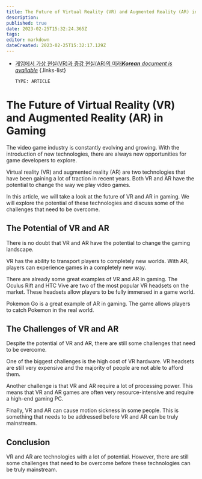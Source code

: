 ```yaml
---
title: The Future of Virtual Reality (VR) and Augmented Reality (AR) in Gaming
description: 
published: true
date: 2023-02-25T15:32:24.365Z
tags: 
editor: markdown
dateCreated: 2023-02-25T15:32:17.129Z
---
```


- [게임에서 가상 현실(VR)과 증강 현실(AR)의 미래***Korean** document is available*](/ko/Knowledge-base/Common/the-future-of-virtual-reality-vr-and-augmented-reality-ar-in-gaming)
{.links-list}

      
      TYPE: ARTICLE

# The Future of Virtual Reality (VR) and Augmented Reality (AR) in Gaming

The video game industry is constantly evolving and growing. With the introduction of new technologies, there are always new opportunities for game developers to explore.

Virtual reality (VR) and augmented reality (AR) are two technologies that have been gaining a lot of traction in recent years. Both VR and AR have the potential to change the way we play video games.

In this article, we will take a look at the future of VR and AR in gaming. We will explore the potential of these technologies and discuss some of the challenges that need to be overcome.

## The Potential of VR and AR

There is no doubt that VR and AR have the potential to change the gaming landscape.

VR has the ability to transport players to completely new worlds. With AR, players can experience games in a completely new way.

There are already some great examples of VR and AR in gaming. The Oculus Rift and HTC Vive are two of the most popular VR headsets on the market. These headsets allow players to be fully immersed in a game world.

 Pokemon Go is a great example of AR in gaming. The game allows players to catch Pokemon in the real world.

## The Challenges of VR and AR

Despite the potential of VR and AR, there are still some challenges that need to be overcome.

One of the biggest challenges is the high cost of VR hardware. VR headsets are still very expensive and the majority of people are not able to afford them.

Another challenge is that VR and AR require a lot of processing power. This means that VR and AR games are often very resource-intensive and require a high-end gaming PC.

Finally, VR and AR can cause motion sickness in some people. This is something that needs to be addressed before VR and AR can be truly mainstream.

## Conclusion

VR and AR are technologies with a lot of potential. However, there are still some challenges that need to be overcome before these technologies can be truly mainstream.